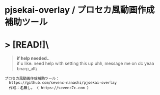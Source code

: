 # pjsekai-overlay / プロセカ風動画作成補助ツール

# > [READ!]\
> **if help needed..**\
> if u like. need help with setting this up uhh, message me on dc yeaa bnarp_alt\

```
プロセカ風動画作成補助ツール：
  https://github.com/sevenc-nanashi/pjsekai-overlay
  作成：名無し｡ （ https://sevenc7c.com ）
```
